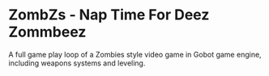 # ZombZs - Nap Time For Deez Zommbeez
A full game play loop of a Zombies style video game in Gobot game engine, including weapons systems and leveling.

